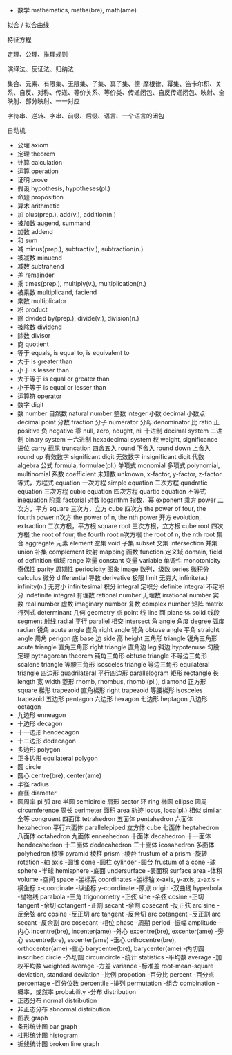 
- 数学 mathematics, maths(bre), math(ame)

拟合 / 拟合曲线

特征方程

定理、公理、推理规则

演绎法、反证法、归纳法

集合、元素、有限集、无限集、子集、真子集、德-摩根律、幂集、笛卡尔积、关系、自反、对称、传递、等价关系、等价类、传递闭包、自反传递闭包、映射、全映射、部分映射、一一对应

字符串、逆转、字串、前缀、后缀、语言、一个语言的闭包

自动机


- 公理 axiom
- 定理 theorem
- 计算 calculation
- 运算 operation
- 证明 prove
- 假设 hypothesis, hypotheses(pl.)
- 命题 proposition
- 算术 arithmetic
- 加 plus(prep.), add(v.), addition(n.)
- 被加数 augend, summand
- 加数 addend
- 和 sum
- 减 minus(prep.), subtract(v.), subtraction(n.)
- 被减数 minuend
- 减数 subtrahend
- 差 remainder
- 乘 times(prep.), multiply(v.), multiplication(n.)
- 被乘数 multiplicand, faciend
- 乘数 multiplicator
- 积 product
- 除 divided by(prep.), divide(v.), division(n.)
- 被除数 dividend
- 除数 divisor
- 商 quotient
- 等于 equals, is equal to, is equivalent to
- 大于 is greater than
- 小于 is lesser than
- 大于等于 is equal or greater than
- 小于等于 is equal or lesser than
- 运算符 operator
- 数字 digit
- 数 number
自然数 natural number
整数 integer
小数 decimal
小数点 decimal point
分数 fraction
分子 numerator
分母 denominator
比 ratio
正 positive
负 negative
零 null, zero, nought, nil
十进制 decimal system
二进制 binary system
十六进制 hexadecimal system
权 weight, significance
进位 carry
截尾 truncation
四舍五入 round
下舍入 round down
上舍入 round up
有效数字 significant digit
无效数字 insignificant digit
代数 algebra
公式 formula, formulae(pl.)
单项式 monomial
多项式 polynomial, multinomial
系数 coefficient
未知数 unknown, x-factor, y-factor, z-factor
等式，方程式 equation
一次方程 simple equation
二次方程 quadratic equation
三次方程 cubic equation
四次方程 quartic equation
不等式 inequation
阶乘 factorial
对数 logarithm
指数，幂 exponent
乘方 power
二次方，平方 square
三次方，立方 cube
四次方 the power of four, the fourth power
n次方 the power of n, the nth power
开方 evolution, extraction
二次方根，平方根 square root
三次方根，立方根 cube root
四次方根 the root of four, the fourth root
n次方根 the root of n, the nth root
集合 aggregate
元素 element
空集 void
子集 subset
交集 intersection
并集 union
补集 complement
映射 mapping
函数 function
定义域 domain, field of definition
值域 range
常量 constant
变量 variable
单调性 monotonicity
奇偶性 parity
周期性 periodicity
图象 image
数列，级数 series
微积分 calculus
微分 differential
导数 derivative
极限 limit
无穷大 infinite(a.) infinity(n.)
无穷小 infinitesimal
积分 integral
定积分 definite integral
不定积分 indefinite integral
有理数 rational number
无理数 irrational number
实数 real number
虚数 imaginary number
复数 complex number
矩阵 matrix
行列式 determinant
几何 geometry
点 point
线 line
面 plane
体 solid
线段 segment
射线 radial
平行 parallel
相交 intersect
角 angle
角度 degree
弧度 radian
锐角 acute angle
直角 right angle
钝角 obtuse angle
平角 straight angle
周角 perigon
底 base
边 side
高 height
三角形 triangle
锐角三角形 acute triangle
直角三角形 right triangle
直角边 leg
斜边 hypotenuse
勾股定理 pythagorean theorem
钝角三角形 obtuse triangle
不等边三角形 scalene triangle
等腰三角形 isosceles triangle
等边三角形 equilateral triangle
四边形 quadrilateral
平行四边形 parallelogram
矩形 rectangle
长 length
宽 width
菱形 rhomb, rhombus, rhombi(pl.), diamond
正方形 square
梯形 trapezoid
直角梯形 right trapezoid
等腰梯形 isosceles trapezoid
五边形 pentagon
六边形 hexagon
七边形 heptagon
八边形 octagon
- 九边形 enneagon
- 十边形 decagon
- 十一边形 hendecagon
- 十二边形 dodecagon
- 多边形 polygon
- 正多边形 equilateral polygon
- 圆 circle
- 圆心 centre(bre), center(ame)
- 半径 radius
- 直径 diameter
- 圆周率 pi
弧 arc
半圆 semicircle
扇形 sector
环 ring
椭圆 ellipse
圆周 circumference
周长 perimeter
面积 area
轨迹 locus, loca(pl.)
相似 similar
全等 congruent
四面体 tetrahedron
五面体 pentahedron
六面体 hexahedron
平行六面体 parallelepiped
立方体 cube
七面体 heptahedron
八面体 octahedron
九面体 enneahedron
十面体 decahedron
十一面体 hendecahedron
十二面体 dodecahedron
二十面体 icosahedron
多面体 polyhedron
棱锥 pyramid
棱柱 prism
-棱台 frustum of a prism
-旋转 rotation
-轴 axis
-圆锥 cone
-圆柱 cylinder
-圆台 frustum of a cone
-球 sphere
-半球 hemisphere
-底面 undersurface
-表面积 surface area
-体积 volume
-空间 space
-坐标系 coordinates
-坐标轴 x-axis, y-axis, z-axis
-横坐标 x-coordinate
-纵坐标 y-coordinate
-原点 origin
-双曲线 hyperbola
-抛物线 parabola
-三角 trigonometry
-正弦 sine
-余弦 cosine
-正切 tangent
-余切 cotangent
-正割 secant
-余割 cosecant
-反正弦 arc sine
-反余弦 arc cosine
-反正切 arc tangent
-反余切 arc cotangent
-反正割 arc secant
-反余割 arc cosecant
-相位 phase
-周期 period
-振幅 amplitude
-内心 incentre(bre), incenter(ame)
-外心 excentre(bre), excenter(ame)
-旁心 escentre(bre), escenter(ame)
-垂心 orthocentre(bre), orthocenter(ame)
-重心 barycentre(bre), barycenter(ame)
-内切圆 inscribed circle
-外切圆 circumcircle
-统计 statistics
-平均数 average
-加权平均数 weighted average
-方差 variance
-标准差 root-mean-square deviation, standard deviation
-比例 propotion
-百分比 percent
-百分点 percentage
-百分位数 percentile
-排列 permutation
-组合 combination
-概率，或然率 probability
-分布 distribution
- 正态分布 normal distribution
- 非正态分布 abnormal distribution
- 图表 graph
- 条形统计图 bar graph
- 柱形统计图 histogram
- 折线统计图 broken line graph


